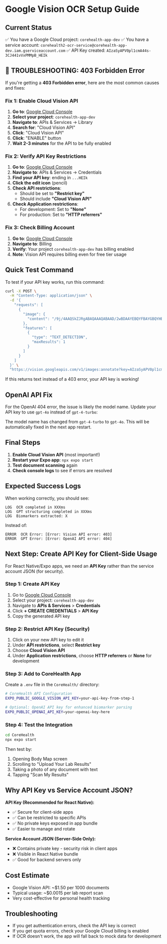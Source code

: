 # Google Vision OCR Setup Guide

## Current Status
✅ You have a Google Cloud project: `corehealth-app-dev`
✅ You have a service account: `corehealth2-ocr-service@corehealth-app-dev.iam.gserviceaccount.com`
✅ API Key created: `AIzaSyAPV0pl1cmA44s-3CJ441vVxPMMpB_HEIk`

## 🚨 TROUBLESHOOTING: 403 Forbidden Error

If you're getting a **403 Forbidden error**, here are the most common causes and fixes:

### Fix 1: Enable Cloud Vision API
1. **Go to**: [Google Cloud Console](https://console.cloud.google.com/)
2. **Select your project**: `corehealth-app-dev`
3. **Navigate to**: APIs & Services → Library
4. **Search for**: "Cloud Vision API"
5. **Click**: "Cloud Vision API"
6. **Click**: "ENABLE" button
7. **Wait 2-3 minutes** for the API to be fully enabled

### Fix 2: Verify API Key Restrictions
1. **Go to**: [Google Cloud Console](https://console.cloud.google.com/)
2. **Navigate to**: APIs & Services → Credentials
3. **Find your API key**: ending in `...HEIk`
4. **Click the edit icon** (pencil)
5. **Check API restrictions**:
   - Should be set to **"Restrict key"**
   - Should include **"Cloud Vision API"**
6. **Check Application restrictions**:
   - For development: Set to **"None"**
   - For production: Set to **"HTTP referrers"**

### Fix 3: Check Billing Account
1. **Go to**: [Google Cloud Console](https://console.cloud.google.com/)
2. **Navigate to**: Billing
3. **Verify**: Your project `corehealth-app-dev` has billing enabled
4. **Note**: Vision API requires billing even for free tier usage

## Quick Test Command

To test if your API key works, run this command:

```bash
curl -X POST \
  -H "Content-Type: application/json" \
  -d '{
    "requests": [
      {
        "image": {
          "content": "/9j/4AAQSkZJRgABAQAAAQABAAD/2wBDAAYEBQYFBAYGBQYHBwYIChAKCgkJChQODwwQFxQYGBcUFhYaHSUfGhsjHBYWICwgIyYnKSopGR8tMC0oMCUoKSj/2wBDAQcHBwoIChMKChMoGhYaKCgoKCgoKCgoKCgoKCgoKCgoKCgoKCgoKCgoKCgoKCgoKCgoKCgoKCgoKCgoKCgoKCj/wAARCAABAAEDASIAAhEBAxEB/8QAFQABAQAAAAAAAAAAAAAAAAAAAAv/xAAUEAEAAAAAAAAAAAAAAAAAAAAA/8QAFQEBAQAAAAAAAAAAAAAAAAAAAAX/xAAUEQEAAAAAAAAAAAAAAAAAAAAA/9oADAMBAAIRAxEAPwCdABmX/9k="
        },
        "features": [
          {
            "type": "TEXT_DETECTION",
            "maxResults": 1
          }
        ]
      }
    ]
  }' \
  "https://vision.googleapis.com/v1/images:annotate?key=AIzaSyAPV0pl1cmA44s-3CJ441vVxPMMpB_HEIk"
```

If this returns text instead of a 403 error, your API key is working!

## OpenAI API Fix

For the OpenAI 404 error, the issue is likely the model name. Update your API key to use `gpt-4o` instead of `gpt-4-turbo`:

The model name has changed from `gpt-4-turbo` to `gpt-4o`. This will be automatically fixed in the next app restart.

## Final Steps

1. **Enable Cloud Vision API** (most important!)
2. **Restart your Expo app**: `npx expo start`
3. **Test document scanning** again
4. **Check console logs** to see if errors are resolved

## Expected Success Logs

When working correctly, you should see:
```
LOG  OCR completed in XXXms
LOG  GPT structuring completed in XXXms  
LOG  Biomarkers extracted: X
```

Instead of:
```
ERROR  OCR Error: [Error: Vision API error: 403]
ERROR  GPT Error: [Error: OpenAI API error: 404]
```

## Next Step: Create API Key for Client-Side Usage

For React Native/Expo apps, we need an **API Key** rather than the service account JSON (for security).

### Step 1: Create API Key
1. Go to [Google Cloud Console](https://console.cloud.google.com/)
2. Select your project: `corehealth-app-dev`
3. Navigate to **APIs & Services** > **Credentials**
4. Click **+ CREATE CREDENTIALS** > **API Key**
5. Copy the generated API key

### Step 2: Restrict API Key (Security)
1. Click on your new API key to edit it
2. Under **API restrictions**, select **Restrict key**
3. Choose **Cloud Vision API**
4. Under **Application restrictions**, choose **HTTP referrers** or **None** for development

### Step 3: Add to CoreHealth App
Create a `.env` file in the `CoreHealth/` directory:

```bash
# CoreHealth API Configuration
EXPO_PUBLIC_GOOGLE_VISION_API_KEY=your-api-key-from-step-1

# Optional: OpenAI API key for enhanced biomarker parsing
EXPO_PUBLIC_OPENAI_API_KEY=your-openai-key-here
```

### Step 4: Test the Integration
```bash
cd CoreHealth
npx expo start
```

Then test by:
1. Opening Body Map screen
2. Scrolling to "Upload Your Lab Results"
3. Taking a photo of any document with text
4. Tapping "Scan My Results"

## Why API Key vs Service Account JSON?

**API Key (Recommended for React Native):**
- ✅ Secure for client-side apps
- ✅ Can be restricted to specific APIs
- ✅ No private keys exposed in app bundle
- ✅ Easier to manage and rotate

**Service Account JSON (Server-Side Only):**
- ❌ Contains private key - security risk in client apps
- ❌ Visible in React Native bundle
- ✅ Good for backend servers only

## Cost Estimate
- Google Vision API: ~$1.50 per 1000 documents
- Typical usage: ~$0.0015 per lab report scan
- Very cost-effective for personal health tracking

## Troubleshooting
- If you get authentication errors, check the API key is correct
- If you get quota errors, check your Google Cloud billing is enabled
- If OCR doesn't work, the app will fall back to mock data for development 
